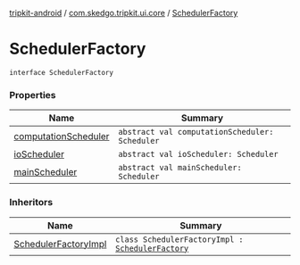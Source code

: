 [tripkit-android](../../index.md) / [com.skedgo.tripkit.ui.core](../index.md) / [SchedulerFactory](./index.md)

# SchedulerFactory

`interface SchedulerFactory`

### Properties

| Name | Summary |
|---|---|
| [computationScheduler](computation-scheduler.md) | `abstract val computationScheduler: Scheduler` |
| [ioScheduler](io-scheduler.md) | `abstract val ioScheduler: Scheduler` |
| [mainScheduler](main-scheduler.md) | `abstract val mainScheduler: Scheduler` |

### Inheritors

| Name | Summary |
|---|---|
| [SchedulerFactoryImpl](../-scheduler-factory-impl/index.md) | `class SchedulerFactoryImpl : `[`SchedulerFactory`](./index.md) |
